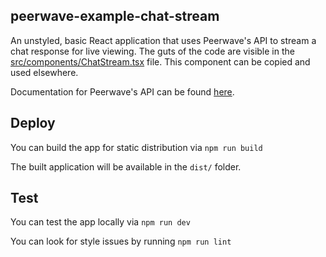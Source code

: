 ## peerwave-example-chat-stream

An unstyled, basic React application that uses Peerwave's API to stream a chat response for live viewing.
The guts of the code are visible in the [src/components/ChatStream.tsx](src/components/ChatStream.tsx) file.
This component can be copied and used elsewhere.

Documentation for Peerwave's API can be found [here](https://www.peerwave.ai/docs).

## Deploy

You can build the app for static distribution via `npm run build`

The built application will be available in the `dist/` folder.

## Test

You can test the app locally via `npm run dev`

You can look for style issues by running `npm run lint`
